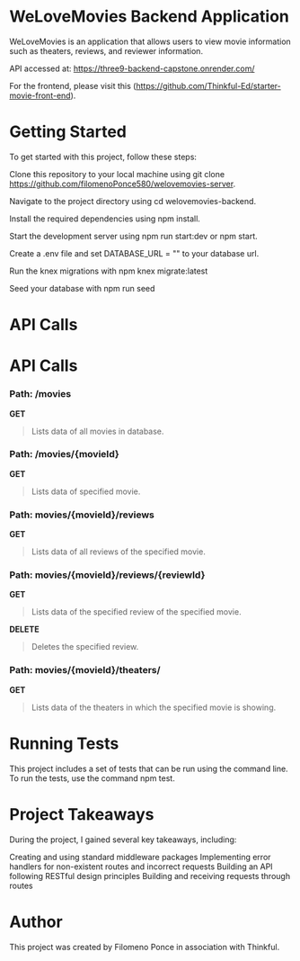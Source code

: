 # WeLoveMovies Backend Application

WeLoveMovies is an application that allows users to view movie information such as theaters, reviews, and reviewer information.

API accessed at:
https://three9-backend-capstone.onrender.com/

For the frontend, please visit this (https://github.com/Thinkful-Ed/starter-movie-front-end).

# Getting Started
To get started with this project, follow these steps:

Clone this repository to your local machine using git clone https://github.com/filomenoPonce580/welovemovies-server.

Navigate to the project directory using cd welovemovies-backend.

Install the required dependencies using npm install.

Start the development server using npm run start:dev or npm start.

Create a .env file and set DATABASE_URL = "" to your database url.

Run the knex migrations with npm knex migrate:latest

Seed your database with npm run seed

# API Calls

# API Calls

### Path: /movies

**GET** 
> Lists data of all movies in database.

### Path: /movies/{movieId}

**GET** 
> Lists data of specified movie.

### Path: movies/{movieId}/reviews

**GET** 
> Lists data of all reviews of the specified movie.

### Path: movies/{movieId}/reviews/{reviewId}

**GET** 
> Lists data of the specified review of the specified movie.

**DELETE**
> Deletes the specified review.

### Path: movies/{movieId}/theaters/

**GET** 
> Lists data of the theaters in which the specified movie is showing.

# Running Tests
This project includes a set of tests that can be run using the command line. To run the tests, use the command npm test.

# Project Takeaways
During the project, I gained several key takeaways, including:

Creating and using standard middleware packages
Implementing error handlers for non-existent routes and incorrect requests
Building an API following RESTful design principles
Building and receiving requests through routes

# Author
This project was created by Filomeno Ponce in association with Thinkful.

